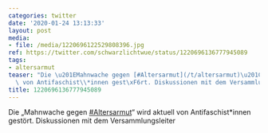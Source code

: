 ```yaml
---
categories: twitter
date: '2020-01-24 13:13:33'
layout: post
media:
- file: /media/1220696122529808396.jpg
ref: https://twitter.com/schwarzlichtwue/status/1220696136777945089
tags:
- altersarmut
teaser: "Die \u201EMahnwache gegen [#Altersarmut](/t/altersarmut)\u201C wird aktuell\
  \ von Antifaschist\\*innen gest\xF6rt. Diskussionen mit dem Versammlungsleiter "
title: 1220696136777945089
---
```

Die „Mahnwache gegen [#Altersarmut](/t/altersarmut)“ wird aktuell von Antifaschist\*innen gestört. Diskussionen mit dem Versammlungsleiter 